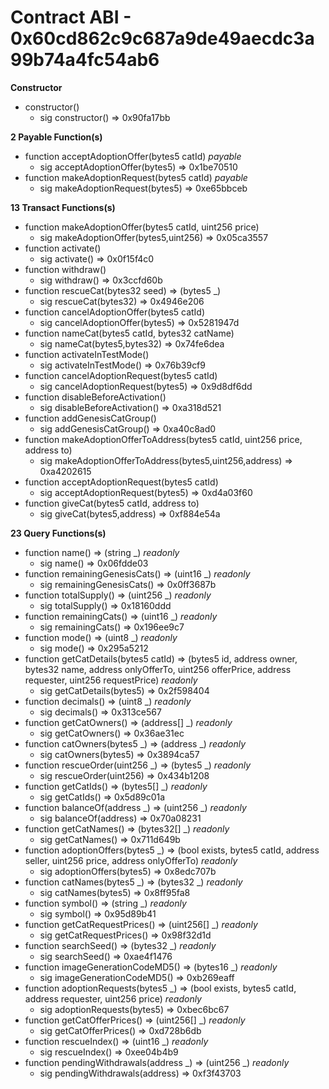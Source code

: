 # Contract ABI - 0x60cd862c9c687a9de49aecdc3a99b74a4fc54ab6


**Constructor**

- constructor()
  - sig constructor()  =>  0x90fa17bb

**2 Payable Function(s)**

- function acceptAdoptionOffer(bytes5 catId) _payable_
  - sig acceptAdoptionOffer(bytes5)  =>  0x1be70510
- function makeAdoptionRequest(bytes5 catId) _payable_
  - sig makeAdoptionRequest(bytes5)  =>  0xe65bbceb

**13 Transact Functions(s)**

- function makeAdoptionOffer(bytes5 catId, uint256 price)
  - sig makeAdoptionOffer(bytes5,uint256)  =>  0x05ca3557
- function activate()
  - sig activate()  =>  0x0f15f4c0
- function withdraw()
  - sig withdraw()  =>  0x3ccfd60b
- function rescueCat(bytes32 seed) ⇒ (bytes5 _)
  - sig rescueCat(bytes32)  =>  0x4946e206
- function cancelAdoptionOffer(bytes5 catId)
  - sig cancelAdoptionOffer(bytes5)  =>  0x5281947d
- function nameCat(bytes5 catId, bytes32 catName)
  - sig nameCat(bytes5,bytes32)  =>  0x74fe6dea
- function activateInTestMode()
  - sig activateInTestMode()  =>  0x76b39cf9
- function cancelAdoptionRequest(bytes5 catId)
  - sig cancelAdoptionRequest(bytes5)  =>  0x9d8df6dd
- function disableBeforeActivation()
  - sig disableBeforeActivation()  =>  0xa318d521
- function addGenesisCatGroup()
  - sig addGenesisCatGroup()  =>  0xa40c8ad0
- function makeAdoptionOfferToAddress(bytes5 catId, uint256 price, address to)
  - sig makeAdoptionOfferToAddress(bytes5,uint256,address)  =>  0xa4202615
- function acceptAdoptionRequest(bytes5 catId)
  - sig acceptAdoptionRequest(bytes5)  =>  0xd4a03f60
- function giveCat(bytes5 catId, address to)
  - sig giveCat(bytes5,address)  =>  0xf884e54a

**23 Query Functions(s)**

- function name() ⇒ (string _) _readonly_
  - sig name()  =>  0x06fdde03
- function remainingGenesisCats() ⇒ (uint16 _) _readonly_
  - sig remainingGenesisCats()  =>  0x0ff3687b
- function totalSupply() ⇒ (uint256 _) _readonly_
  - sig totalSupply()  =>  0x18160ddd
- function remainingCats() ⇒ (uint16 _) _readonly_
  - sig remainingCats()  =>  0x196ee9c7
- function mode() ⇒ (uint8 _) _readonly_
  - sig mode()  =>  0x295a5212
- function getCatDetails(bytes5 catId) ⇒ (bytes5 id, address owner, bytes32 name, address onlyOfferTo, uint256 offerPrice, address requester, uint256 requestPrice) _readonly_
  - sig getCatDetails(bytes5)  =>  0x2f598404
- function decimals() ⇒ (uint8 _) _readonly_
  - sig decimals()  =>  0x313ce567
- function getCatOwners() ⇒ (address[] _) _readonly_
  - sig getCatOwners()  =>  0x36ae31ec
- function catOwners(bytes5 _) ⇒ (address _) _readonly_
  - sig catOwners(bytes5)  =>  0x3894ca57
- function rescueOrder(uint256 _) ⇒ (bytes5 _) _readonly_
  - sig rescueOrder(uint256)  =>  0x434b1208
- function getCatIds() ⇒ (bytes5[] _) _readonly_
  - sig getCatIds()  =>  0x5d89c01a
- function balanceOf(address _) ⇒ (uint256 _) _readonly_
  - sig balanceOf(address)  =>  0x70a08231
- function getCatNames() ⇒ (bytes32[] _) _readonly_
  - sig getCatNames()  =>  0x711d649b
- function adoptionOffers(bytes5 _) ⇒ (bool exists, bytes5 catId, address seller, uint256 price, address onlyOfferTo) _readonly_
  - sig adoptionOffers(bytes5)  =>  0x8edc707b
- function catNames(bytes5 _) ⇒ (bytes32 _) _readonly_
  - sig catNames(bytes5)  =>  0x8ff95fa8
- function symbol() ⇒ (string _) _readonly_
  - sig symbol()  =>  0x95d89b41
- function getCatRequestPrices() ⇒ (uint256[] _) _readonly_
  - sig getCatRequestPrices()  =>  0x98f32d1d
- function searchSeed() ⇒ (bytes32 _) _readonly_
  - sig searchSeed()  =>  0xae4f1476
- function imageGenerationCodeMD5() ⇒ (bytes16 _) _readonly_
  - sig imageGenerationCodeMD5()  =>  0xb269eaff
- function adoptionRequests(bytes5 _) ⇒ (bool exists, bytes5 catId, address requester, uint256 price) _readonly_
  - sig adoptionRequests(bytes5)  =>  0xbec6bc67
- function getCatOfferPrices() ⇒ (uint256[] _) _readonly_
  - sig getCatOfferPrices()  =>  0xd728b6db
- function rescueIndex() ⇒ (uint16 _) _readonly_
  - sig rescueIndex()  =>  0xee04b4b9
- function pendingWithdrawals(address _) ⇒ (uint256 _) _readonly_
  - sig pendingWithdrawals(address)  =>  0xf3f43703
